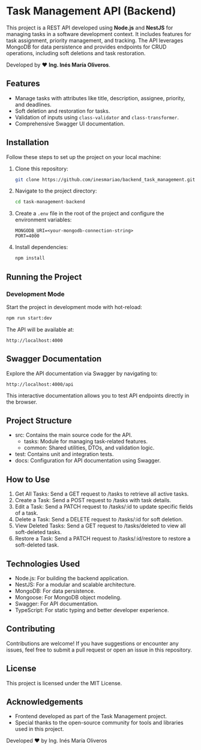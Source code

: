 # Task Management API (Backend)

This project is a REST API developed using **Node.js** and **NestJS** for managing tasks in a software development context. It includes features for task assignment, priority management, and tracking. The API leverages MongoDB for data persistence and provides endpoints for CRUD operations, including soft deletions and task restoration.

Developed by ❤️ **Ing. Inés María Oliveros**.

## Features

- Manage tasks with attributes like title, description, assignee, priority, and deadlines.
- Soft deletion and restoration for tasks.
- Validation of inputs using `class-validator` and `class-transformer`.
- Comprehensive Swagger UI documentation.

## Installation

Follow these steps to set up the project on your local machine:

1. Clone this repository:

   ```bash
   git clone https://github.com/inesmariao/backend_task_management.git
   ```

2. Navigate to the project directory:

   ```bash
   cd task-management-backend
   ```

3. Create a `.env` file in the root of the project and configure the environment variables:

   ```plaintext
   MONGODB_URI=<your-mongodb-connection-string>
   PORT=4000
   ```

4. Install dependencies:
   ```bash
   npm install
   ```

## Running the Project

### Development Mode

Start the project in development mode with hot-reload:

```bash
npm run start:dev
```
The API will be available at:

   ```plaintext
   http://localhost:4000
   ```
## Swagger Documentation

Explore the API documentation via Swagger by navigating to:

   ```plaintext
   http://localhost:4000/api
   ```
This interactive documentation allows you to test API endpoints directly in the browser.

## Project Structure

- src: Contains the main source code for the API.
   - tasks: Module for managing task-related features.
   - common: Shared utilities, DTOs, and validation logic.
- test: Contains unit and integration tests.
- docs: Configuration for API documentation using Swagger.


## How to Use

1. Get All Tasks: Send a GET request to /tasks to retrieve all active tasks.
2. Create a Task: Send a POST request to /tasks with task details.
3. Edit a Task: Send a PATCH request to /tasks/:id to update specific fields of a task.
4. Delete a Task: Send a DELETE request to /tasks/:id for soft deletion.
5. View Deleted Tasks: Send a GET request to /tasks/deleted to view all soft-deleted tasks.
6. Restore a Task: Send a PATCH request to /tasks/:id/restore to restore a soft-deleted task.

## Technologies Used

- Node.js: For building the backend application.
- NestJS: For a modular and scalable architecture.
- MongoDB: For data persistence.
- Mongoose: For MongoDB object modeling.
- Swagger: For API documentation.
- TypeScript: For static typing and better developer experience.

## Contributing

Contributions are welcome! If you have suggestions or encounter any issues, feel free to submit a pull request or open an issue in this repository.


## License

This project is licensed under the MIT License.

## Acknowledgements
- Frontend developed as part of the Task Management project.
- Special thanks to the open-source community for tools and libraries used in this project.

Developed ❤️ by Ing. Inés María Oliveros